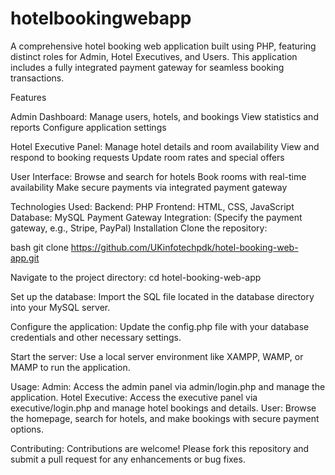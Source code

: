 # hotelbookingwebapp
A comprehensive hotel booking web application built using PHP, featuring distinct roles for Admin, Hotel Executives, and Users. This application includes a fully integrated payment gateway for seamless booking transactions.

Features

Admin Dashboard:
Manage users, hotels, and bookings
View statistics and reports
Configure application settings

Hotel Executive Panel:
Manage hotel details and room availability
View and respond to booking requests
Update room rates and special offers

User Interface:
Browse and search for hotels
Book rooms with real-time availability
Make secure payments via integrated payment gateway

Technologies Used:
Backend: PHP
Frontend: HTML, CSS, JavaScript
Database: MySQL
Payment Gateway Integration: (Specify the payment gateway, e.g., Stripe, PayPal)
Installation
Clone the repository:

bash
git clone https://github.com/UKinfotechpdk/hotel-booking-web-app.git

Navigate to the project directory:
cd hotel-booking-web-app

Set up the database:
Import the SQL file located in the database directory into your MySQL server.

Configure the application:
Update the config.php file with your database credentials and other necessary settings.

Start the server:
Use a local server environment like XAMPP, WAMP, or MAMP to run the application.

Usage:
Admin: Access the admin panel via admin/login.php and manage the application.
Hotel Executive: Access the executive panel via executive/login.php and manage hotel bookings and details.
User: Browse the homepage, search for hotels, and make bookings with secure payment options.

Contributing:
Contributions are welcome! Please fork this repository and submit a pull request for any enhancements or bug fixes.
